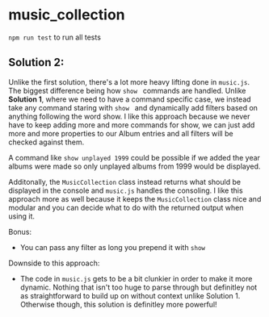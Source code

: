 # music_collection

`npm run test` to run all tests

## Solution 2: 

Unlike the first solution, there's a lot more heavy lifting done in `music.js`. The biggest difference being how `show ` commands are handled. Unlike **Solution 1**, where we need to have a command specific case, we instead take any command staring with `show ` and dynamically add filters based on anything following the word show.
I like this approach because we never have to keep adding more and more commands for show, we can just add more and more properties to our Album entries and all filters will be checked against them.

A command like `show unplayed 1999` could be possible if we added the year albums were made so only unplayed albums from 1999 would be displayed.

Additonally, the `MusicCollection` class instead returns what should be displayed in the console and `music.js` handles the consoling.
I like this approach more as well because it keeps the `MusicCollection` class nice and modular and you can decide what to do with the returned output when using it.


Bonus:
* You can pass any filter as long you prepend it with `show `

Downside to this approach:
* The code in `music.js` gets to be a bit clunkier in order to make it more dynamic. Nothing that isn't too huge to parse through but definitley not as straightforward to build up on without context unlike Solution 1. 
Otherwise though, this solution is definitley more powerful!
